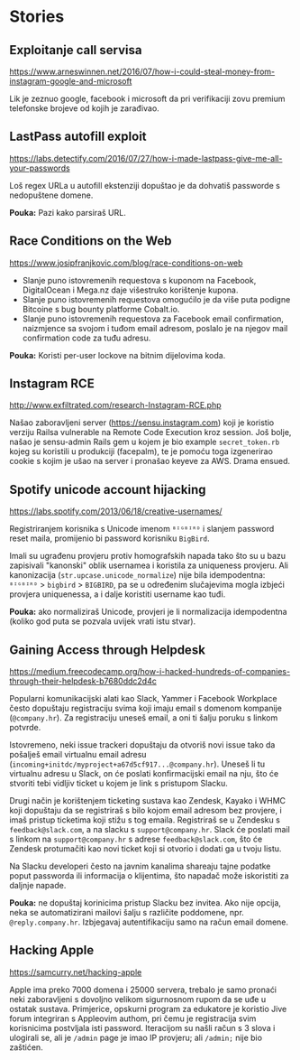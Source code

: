 # Stories

## Exploitanje call servisa

https://www.arneswinnen.net/2016/07/how-i-could-steal-money-from-instagram-google-and-microsoft

Lik je zeznuo google, facebook i microsoft da pri verifikaciji zovu premium telefonske brojeve od kojih je zarađivao.

## LastPass autofill exploit

https://labs.detectify.com/2016/07/27/how-i-made-lastpass-give-me-all-your-passwords

Loš regex URLa u autofill ekstenziji dopuštao je da dohvatiš passworde s nedopuštene domene.

**Pouka:** Pazi kako parsiraš URL.

## Race Conditions on the Web

https://www.josipfranjkovic.com/blog/race-conditions-on-web

* Slanje puno istovremenih requestova s kuponom na Facebook, DigitalOcean i Mega.nz daje višestruko korištenje kupona.
* Slanje puno istovremenih requestova omogućilo je da više puta podigne Bitcoine s bug bounty platforme Cobalt.io.
* Slanje puno istovremenih requestova za Facebook email confirmation, naizmjence sa svojom i tuđom email adresom, poslalo je na njegov mail confirmation code za tuđu adresu.

**Pouka:** Koristi per-user lockove na bitnim dijelovima koda.

## Instagram RCE

http://www.exfiltrated.com/research-Instagram-RCE.php

Našao zaboravljeni server (https://sensu.instagram.com) koji je koristio verziju Railsa vulnerable na Remote Code Execution kroz session. Još bolje, našao je sensu-admin Rails gem u kojem je bio example `secret_token.rb` kojeg su koristili u produkciji (facepalm), te je pomoću toga izgenerirao cookie s kojim je ušao na server i pronašao keyeve za AWS. Drama ensued.

## Spotify unicode account hijacking

https://labs.spotify.com/2013/06/18/creative-usernames/

Registriranjem korisnika s Unicode imenom `ᴮᴵᴳᴮᴵᴿᴰ` i slanjem password reset maila, promijenio bi password korisniku `BigBird`.

Imali su ugrađenu provjeru protiv homografskih napada tako što su u bazu zapisivali "kanonski" oblik usernamea i koristila za uniqueness provjeru. Ali kanonizacija (`str.upcase.unicode_normalize`) nije bila idempodentna: `ᴮᴵᴳᴮᴵᴿᴰ` > `bigbird` > `BIGBIRD`, pa se u određenim slučajevima mogla izbjeći provjera uniquenessa, a i dalje koristiti username kao tuđi.

**Pouka:** ako normaliziraš Unicode, provjeri je li normalizacija idempodentna (koliko god puta se pozvala uvijek vrati istu stvar).

## Gaining Access through Helpdesk

https://medium.freecodecamp.org/how-i-hacked-hundreds-of-companies-through-their-helpdesk-b7680ddc2d4c

Popularni komunikacijski alati kao Slack, Yammer i Facebook Workplace često dopuštaju registraciju svima koji imaju email s domenom kompanije (`@company.hr`). Za registraciju uneseš email, a oni ti šalju poruku s linkom potvrde.

Istovremeno, neki issue trackeri dopuštaju da otvoriš novi issue tako da pošalješ email virtualnu email adresu (`incoming+initdc/myproject+a67d5cf917...@company.hr`). Uneseš li tu virtualnu adresu u Slack, on će poslati konfirmacijski email na nju, što će stvoriti tebi vidljiv ticket u kojem je link s pristupom Slacku.

Drugi način je korištenjem ticketing sustava kao Zendesk, Kayako i WHMC koji dopuštaju da se registriraš s bilo kojom email adresom bez provjere, i imaš pristup ticketima koji stižu s tog emaila. Registriraš se u Zendesku s `feedback@slack.com`, a na slacku s `support@company.hr`. Slack će poslati mail s linkom na `support@company.hr` s adrese `feedback@slack.com`, što će Zendesk protumačiti kao novi ticket koji si otvorio i dodati ga u tvoju listu.

Na Slacku developeri često na javnim kanalima shareaju tajne podatke poput passworda ili informacija o klijentima, što napadač može iskoristiti za daljnje napade.

**Pouka:** ne dopuštaj korinicima pristup Slacku bez invitea. Ako nije opcija, neka se automatizirani mailovi šalju s različite poddomene, npr. `@reply.company.hr`. Izbjegavaj autentifikaciju samo na račun email domene.

## Hacking Apple

https://samcurry.net/hacking-apple

Apple ima preko 7000 domena i 25000 servera, trebalo je samo pronaći neki zaboravljeni s dovoljno velikom sigurnosnom rupom da se uđe u ostatak sustava. Primjerice, opskurni program za edukatore je koristio Jive forum integriran s Appleovim authom, pri čemu je registracija svim korisnicima postvljala isti password. Iteracijom su našli račun s 3 slova i ulogirali se, ali je `/admin` page je imao IP provjeru; ali `/admin;` nije bio zaštićen.

